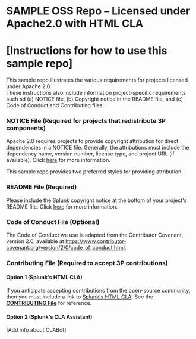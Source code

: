 # SAMPLE OSS Repo – Licensed under Apache2.0 with HTML CLA

# [Instructions for how to use this sample repo]

This sample repo illustrates the various requirements for projects licensed under Apache 2.0.  
These instructions also include information project-specific requirements such sd (a) NOTICE file, 
(b) Copyright notice in the README file, and (c) Code of Conduct and Contributing files.

### NOTICE File (Required for projects that redistribute 3P components)

Apache 2.0 requires projects to provide copyright attribution for direct dependencies in a NOTICE file.  Generally, the attributions must include the dependency name, version number, license type, and project URL (if available). Click [here](https://infra.apache.org/licensing-howto.html)
for more information.

This sample repo provides two preferred styles for providing attribution.

### README File (Required)

Please include the Splunk copyright notice at the bottom of your project's README file.  Click [here](https://github.com/mbunda-splunk/SAMPLE-OSS-Repo-Apache2.0-with-HTML-CLA/blob/main/Sample_README.md) for more information. 

### Code of Conduct File (Optional)

The Code of Conduct we use is adapted from the Contributor Covenant, version 2.0, available at https://www.contributor-covenant.org/version/2/0/code_of_conduct.html.

### Contributing File (Required to accept 3P contributions)

#### Option 1 (Splunk's HTML CLA)

If you anticipate accepting contributions from the open-source community, then you must include a link to [Splunk's HTML CLA](https://www.splunk.com/en_us/form/contributions.html).  See the [**CONTRIBUTING File**](https://github.com/mbunda-splunk/SAMPLE-OSS-Repo-Apache2.0-with-HTML-CLA/blob/main/CONTRIBUTING.md) for reference.

#### Option 2 (Splunk's CLA Assistant)

[Add info about CLABot]
